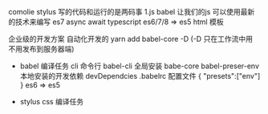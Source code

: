 comolie
  stylus
  写的代码和运行的是两码事
  1.js
    babel 让我们的js 可以使用最新的技术来编写
    es7 async await
  typescript
  es6/7/8 => es5
  html 
  模板

  企业级的开发方案
    自动化开发的
  yarn add babel-core -D (-D 只在工作流中用 不用发布到服务器端)
  - babel 编译任务
  cli 命令行
  babel-cli 全局安装
  babe-core babel-preser-env 本地安装的开发依赖 devDependcies
  .babelrc 配置文件
  {
    "presets":["env"]
  }
  es6 => es5


- stylus css 编译任务